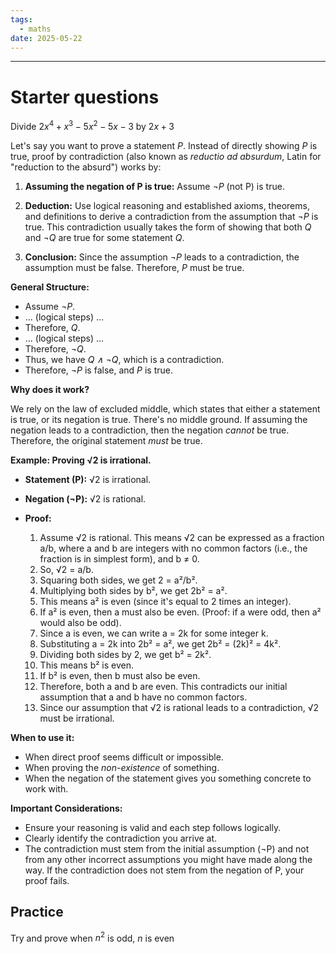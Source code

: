 ```yaml
---
tags:
  - maths
date: 2025-05-22
---
```

---  
# Starter questions  
Divide $2x^4+x^3-5x^2-5x-3$ by $2x+3$  
  
Let's say you want to prove a statement *P*.  Instead of directly showing *P* is true, proof by contradiction (also known as *reductio ad absurdum*, Latin for "reduction to the absurd") works by:  
  
1.  **Assuming the negation of P is true:**  Assume *¬P* (not P) is true.  
  
2.  **Deduction:**  Use logical reasoning and established axioms, theorems, and definitions to derive a contradiction from the assumption that *¬P* is true.  This contradiction usually takes the form of showing that both *Q* and *¬Q* are true for some statement *Q*.  
  
3.  **Conclusion:**  Since the assumption *¬P* leads to a contradiction, the assumption must be false.  Therefore, *P* must be true.  
  
**General Structure:**  
  
*   Assume *¬P*.  
*   ... (logical steps) ...  
*   Therefore, *Q*.  
*   ... (logical steps) ...  
*   Therefore, *¬Q*.  
*   Thus, we have *Q ∧ ¬Q*, which is a contradiction.  
*   Therefore, *¬P* is false, and *P* is true.  
  
**Why does it work?**  
  
We rely on the law of excluded middle, which states that either a statement is true, or its negation is true. There's no middle ground.  If assuming the negation leads to a contradiction, then the negation *cannot* be true. Therefore, the original statement *must* be true.  
  
**Example: Proving √2 is irrational.**  
  
*   **Statement (P):** √2 is irrational.  
*   **Negation (¬P):** √2 is rational.  
  
*   **Proof:**  
    1. Assume √2 is rational. This means √2 can be expressed as a fraction a/b, where a and b are integers with no common factors (i.e., the fraction is in simplest form), and b ≠ 0.  
    2. So, √2 = a/b.  
    3. Squaring both sides, we get 2 = a²/b².  
    4. Multiplying both sides by b², we get 2b² = a².  
    5. This means a² is even (since it's equal to 2 times an integer).  
    6. If a² is even, then a must also be even.  (Proof: if a were odd, then a² would also be odd).  
    7. Since a is even, we can write a = 2k for some integer k.  
    8. Substituting a = 2k into 2b² = a², we get 2b² = (2k)² = 4k².  
    9. Dividing both sides by 2, we get b² = 2k².  
    10. This means b² is even.  
    11. If b² is even, then b must also be even.  
    12. Therefore, both a and b are even.  This contradicts our initial assumption that a and b have no common factors.  
    13. Since our assumption that √2 is rational leads to a contradiction, √2 must be irrational.  
  
**When to use it:**  
  
*   When direct proof seems difficult or impossible.  
*   When proving the *non-existence* of something.  
*   When the negation of the statement gives you something concrete to work with.  
  
**Important Considerations:**  
  
*   Ensure your reasoning is valid and each step follows logically.  
*   Clearly identify the contradiction you arrive at.  
*   The contradiction must stem from the initial assumption (¬P) and not from any other incorrect assumptions you might have made along the way. If the contradiction does not stem from the negation of P, your proof fails.  
  
## Practice  
Try and prove when $n^2$ is odd, $n$ is even